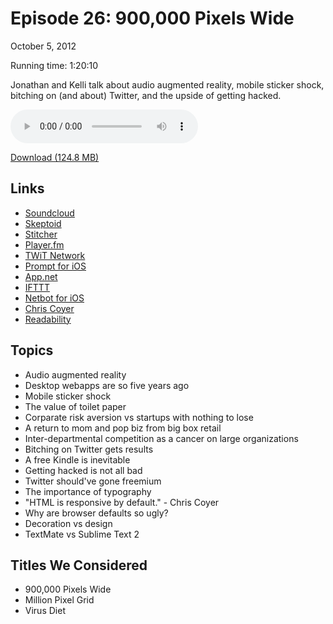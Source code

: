 Episode 26: 900,000 Pixels Wide
====
October 5, 2012

Running time: 1:20:10

Jonathan and Kelli talk about audio augmented reality, mobile sticker shock, bitching on (and about) Twitter, and the upside of getting hacked. 

<audio preload="auto" controls>
	<source src="https://s3.amazonaws.com/nitch/Episode_26_900000_Pixels_Wide.mp3" type="audio/mpeg" />
	<source src="https://s3.amazonaws.com/nitch/Episode_26_900000_Pixels_Wide.ogg" type="audio/ogg" />
</audio>

[Download (124.8 MB)](https://s3.amazonaws.com/nitch/Episode_26_900000_Pixels_Wide.mp3 "Episode 26: 900,000 Pixels Wide")

## Links

* [Soundcloud](http://soundcloud.com/ "SoundCloud - Share Your Sounds")
* [Skeptoid](http://skeptoid.com/ "Skeptoid: Critical Analysis Podcast")
* [Stitcher](http://www.stitcher.com/ "Talk radio, podcasts and live radio on demand in 1 mobile app | Stitcher Smart Radio")
* [Player.fm](http://player.fm/ "Player FM - Find and Play Podcasts")
* [TWiT Network](http://twit.tv/ "Home | TWiT.TV")
* [Prompt for iOS](http://www.panic.com/blog/2011/04/introducing-prompt-ssh-for-ios/ "Panic Blog  &raquo; Introducing Prompt. Nice SSH for iOS.")
* [App.net](https://join.app.net/ "Join the Movement - App.net")
* [IFTTT](http://ifttt.com)
* [Netbot for iOS](http://tapbots.com/software/netbot/ "Netbot &mdash; Tapbots")
* [Chris Coyer](http://css-tricks.com/ "CSS-Tricks")
* [Readability](http://www.readability.com/ "A Free Web &amp; Mobile App for Reading Comfortably &#8212; Readability")

## Topics

* Audio augmented reality
* Desktop webapps are so five years ago
* Mobile sticker shock
* The value of toilet paper
* Corparate risk aversion vs startups with nothing to lose
* A return to mom and pop biz from big box retail
* Inter-departmental competition as a cancer on large organizations
* Bitching on Twitter gets results
* A free Kindle is inevitable
* Getting hacked is not all bad
* Twitter should've gone freemium
* The importance of typography
* "HTML is responsive by default." - Chris Coyer
* Why are browser defaults so ugly?
* Decoration vs design
* TextMate vs Sublime Text 2

## Titles We Considered

* 900,000 Pixels Wide
* Million Pixel Grid
* Virus Diet
